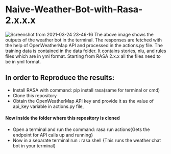 # Naive-Weather-Bot-with-Rasa-2.x.x.x
![Screenshot from 2021-03-24 23-46-16](https://user-images.githubusercontent.com/46929125/112364709-cf26b600-8cfc-11eb-9692-78ba087f5e58.png)
The above image shows the outputs of the weather bot in the terminal. The responses are fetched with the help of OpenWeatherMap API and processed in the actions.py file.
The training data is contained in the data folder. It contains stories, nlu, and rules files which are in yml format. Starting from RASA 2.x.x all the files need to be in yml format.
## In order to Reproduce the results:
- Install RASA with command: pip install rasa(same for terminal or cmd)
- Clone this repository
- Obtain the OpenWeatherMap API key and provide it as the value of api_key variable in actions.py file,
#### Now inside the folder where this repository is cloned
- Open a terminal and run the command: rasa run actions{Gets the endpoint for API calls up and running}
- Now in a separate terminal run : rasa shell {This runs the weather chat bot in your terminal}
